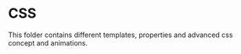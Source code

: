 # CSS

This folder contains different  templates, properties and advanced css concept and animations.
